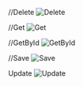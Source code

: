 //Delete
![Delete](https://github.com/EdRRojas/Publishers/assets/80928311/130c8ad5-9c06-4082-8561-694662f486fd)

//Get
![Get](https://github.com/EdRRojas/Publishers/assets/80928311/4cc96c7e-4f38-40d9-98f6-e8b2ad271dcc)

//GetById
![GetById](https://github.com/EdRRojas/Publishers/assets/80928311/ab3b6d34-0fa9-4beb-97f5-0fc6bd0f16a6)

//Save
![Save](https://github.com/EdRRojas/Publishers/assets/80928311/5f2d3da7-d82f-4149-bbd6-6bc68ff92904)

Update
![Update](https://github.com/EdRRojas/Publishers/assets/80928311/822f94ba-39d6-470e-994f-c48848a48c98)
